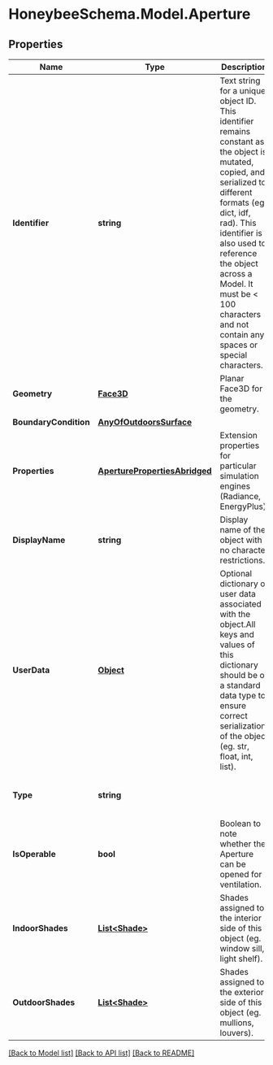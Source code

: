 
# HoneybeeSchema.Model.Aperture

## Properties

Name | Type | Description | Notes
------------ | ------------- | ------------- | -------------
**Identifier** | **string** | Text string for a unique object ID. This identifier remains constant as the object is mutated, copied, and serialized to different formats (eg. dict, idf, rad). This identifier is also used to reference the object across a Model. It must be &lt; 100 characters and not contain any spaces or special characters. | 
**Geometry** | [**Face3D**](Face3D.md) | Planar Face3D for the geometry. | 
**BoundaryCondition** | [**AnyOfOutdoorsSurface**](AnyOfOutdoorsSurface.md) |  | 
**Properties** | [**AperturePropertiesAbridged**](AperturePropertiesAbridged.md) | Extension properties for particular simulation engines (Radiance, EnergyPlus). | 
**DisplayName** | **string** | Display name of the object with no character restrictions. | [optional] 
**UserData** | [**Object**](.md) | Optional dictionary of user data associated with the object.All keys and values of this dictionary should be of a standard data type to ensure correct serialization of the object (eg. str, float, int, list). | [optional] 
**Type** | **string** |  | [optional] [readonly] [default to "Aperture"]
**IsOperable** | **bool** | Boolean to note whether the Aperture can be opened for ventilation. | [optional] [default to false]
**IndoorShades** | [**List&lt;Shade&gt;**](Shade.md) | Shades assigned to the interior side of this object (eg. window sill, light shelf). | [optional] 
**OutdoorShades** | [**List&lt;Shade&gt;**](Shade.md) | Shades assigned to the exterior side of this object (eg. mullions, louvers). | [optional] 

[[Back to Model list]](../README.md#documentation-for-models)
[[Back to API list]](../README.md#documentation-for-api-endpoints)
[[Back to README]](../README.md)

